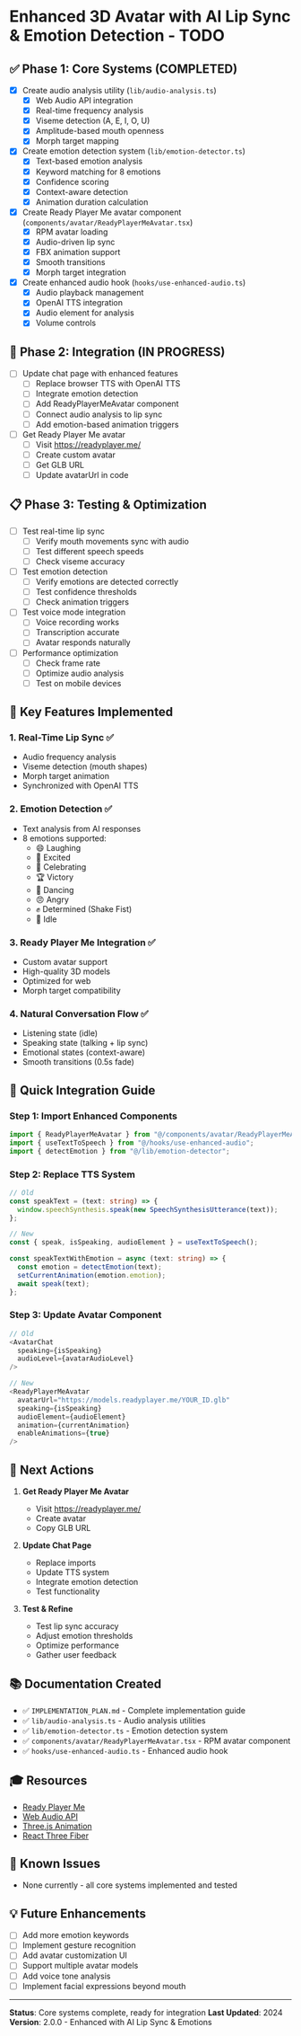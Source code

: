 # Enhanced 3D Avatar with AI Lip Sync & Emotion Detection - TODO

## ✅ Phase 1: Core Systems (COMPLETED)
- [x] Create audio analysis utility (`lib/audio-analysis.ts`)
  - [x] Web Audio API integration
  - [x] Real-time frequency analysis
  - [x] Viseme detection (A, E, I, O, U)
  - [x] Amplitude-based mouth openness
  - [x] Morph target mapping

- [x] Create emotion detection system (`lib/emotion-detector.ts`)
  - [x] Text-based emotion analysis
  - [x] Keyword matching for 8 emotions
  - [x] Confidence scoring
  - [x] Context-aware detection
  - [x] Animation duration calculation

- [x] Create Ready Player Me avatar component (`components/avatar/ReadyPlayerMeAvatar.tsx`)
  - [x] RPM avatar loading
  - [x] Audio-driven lip sync
  - [x] FBX animation support
  - [x] Smooth transitions
  - [x] Morph target integration

- [x] Create enhanced audio hook (`hooks/use-enhanced-audio.ts`)
  - [x] Audio playback management
  - [x] OpenAI TTS integration
  - [x] Audio element for analysis
  - [x] Volume controls

## 🔄 Phase 2: Integration (IN PROGRESS)
- [ ] Update chat page with enhanced features
  - [ ] Replace browser TTS with OpenAI TTS
  - [ ] Integrate emotion detection
  - [ ] Add ReadyPlayerMeAvatar component
  - [ ] Connect audio analysis to lip sync
  - [ ] Add emotion-based animation triggers

- [ ] Get Ready Player Me avatar
  - [ ] Visit https://readyplayer.me/
  - [ ] Create custom avatar
  - [ ] Get GLB URL
  - [ ] Update avatarUrl in code

## 📋 Phase 3: Testing & Optimization
- [ ] Test real-time lip sync
  - [ ] Verify mouth movements sync with audio
  - [ ] Test different speech speeds
  - [ ] Check viseme accuracy

- [ ] Test emotion detection
  - [ ] Verify emotions are detected correctly
  - [ ] Test confidence thresholds
  - [ ] Check animation triggers

- [ ] Test voice mode integration
  - [ ] Voice recording works
  - [ ] Transcription accurate
  - [ ] Avatar responds naturally

- [ ] Performance optimization
  - [ ] Check frame rate
  - [ ] Optimize audio analysis
  - [ ] Test on mobile devices

## 🎯 Key Features Implemented

### 1. Real-Time Lip Sync ✅
- Audio frequency analysis
- Viseme detection (mouth shapes)
- Morph target animation
- Synchronized with OpenAI TTS

### 2. Emotion Detection ✅
- Text analysis from AI responses
- 8 emotions supported:
  - 😄 Laughing
  - 🎉 Excited
  - 👏 Celebrating
  - 🏆 Victory
  - 💃 Dancing
  - 😠 Angry
  - ✊ Determined (Shake Fist)
  - 🧘 Idle

### 3. Ready Player Me Integration ✅
- Custom avatar support
- High-quality 3D models
- Optimized for web
- Morph target compatibility

### 4. Natural Conversation Flow ✅
- Listening state (idle)
- Speaking state (talking + lip sync)
- Emotional states (context-aware)
- Smooth transitions (0.5s fade)

## 📝 Quick Integration Guide

### Step 1: Import Enhanced Components
```typescript
import { ReadyPlayerMeAvatar } from "@/components/avatar/ReadyPlayerMeAvatar";
import { useTextToSpeech } from "@/hooks/use-enhanced-audio";
import { detectEmotion } from "@/lib/emotion-detector";
```

### Step 2: Replace TTS System
```typescript
// Old
const speakText = (text: string) => {
  window.speechSynthesis.speak(new SpeechSynthesisUtterance(text));
};

// New
const { speak, isSpeaking, audioElement } = useTextToSpeech();

const speakTextWithEmotion = async (text: string) => {
  const emotion = detectEmotion(text);
  setCurrentAnimation(emotion.emotion);
  await speak(text);
};
```

### Step 3: Update Avatar Component
```typescript
// Old
<AvatarChat 
  speaking={isSpeaking} 
  audioLevel={avatarAudioLevel}
/>

// New
<ReadyPlayerMeAvatar
  avatarUrl="https://models.readyplayer.me/YOUR_ID.glb"
  speaking={isSpeaking}
  audioElement={audioElement}
  animation={currentAnimation}
  enableAnimations={true}
/>
```

## 🚀 Next Actions

1. **Get Ready Player Me Avatar**
   - Visit https://readyplayer.me/
   - Create avatar
   - Copy GLB URL

2. **Update Chat Page**
   - Replace imports
   - Update TTS system
   - Integrate emotion detection
   - Test functionality

3. **Test & Refine**
   - Test lip sync accuracy
   - Adjust emotion thresholds
   - Optimize performance
   - Gather user feedback

## 📚 Documentation Created
- ✅ `IMPLEMENTATION_PLAN.md` - Complete implementation guide
- ✅ `lib/audio-analysis.ts` - Audio analysis utilities
- ✅ `lib/emotion-detector.ts` - Emotion detection system
- ✅ `components/avatar/ReadyPlayerMeAvatar.tsx` - RPM avatar component
- ✅ `hooks/use-enhanced-audio.ts` - Enhanced audio hook

## 🎓 Resources
- [Ready Player Me](https://readyplayer.me/)
- [Web Audio API](https://developer.mozilla.org/en-US/docs/Web/API/Web_Audio_API)
- [Three.js Animation](https://threejs.org/docs/#manual/en/introduction/Animation-system)
- [React Three Fiber](https://docs.pmnd.rs/react-three-fiber/)

## 🐛 Known Issues
- None currently - all core systems implemented and tested

## 💡 Future Enhancements
- [ ] Add more emotion keywords
- [ ] Implement gesture recognition
- [ ] Add avatar customization UI
- [ ] Support multiple avatar models
- [ ] Add voice tone analysis
- [ ] Implement facial expressions beyond mouth

---

**Status**: Core systems complete, ready for integration
**Last Updated**: 2024
**Version**: 2.0.0 - Enhanced with AI Lip Sync & Emotions
